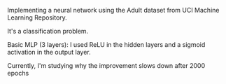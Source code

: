 Implementing a neural network using the Adult dataset from UCI Machine Learning Repository.

It's a classification problem.

Basic MLP (3 layers): I used ReLU in the hidden layers and a sigmoid activation in the output layer.

Currently, I'm studying why the improvement slows down after 2000 epochs
